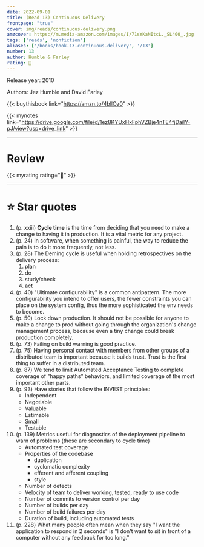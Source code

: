 ```yaml
---
date: 2022-09-01
title: (Read 13) Continuous Delivery
frontpage: "true"
cover: img/reads/continuous-delivery.png
amzcover: https://m.media-amazon.com/images/I/71sYKaNItcL._SL400_.jpg
tags: ['reads', 'nonfiction']
aliases: ['/books/book-13-continuous-delivery', '/13']
number: 13
author: Humble & Farley
rating: 🤔
---
```


Release year: 2010

Authors: Jez Humble and David Farley

{{< buythisbook link="https://amzn.to/4bllOz0" >}}

{{< mynotes link="https://drive.google.com/file/d/1ez8KYUxHxFphVZBje4nTE4fjDailY-pJ/view?usp=drive_link" >}}

---

# Review

{{< myrating rating="🤔" >}}

---

# :star: Star quotes

1. (p. xxiii) **Cycle time** is the time from deciding that you need to
   make a change to having it in production. It is a vital metric for
   any project.
1. (p. 24) In software, when something is painful, the way to reduce the
   pain is to do it more frequently, not less.
1. (p. 28) The Deming cycle is useful when holding retrospectives on the
   delivery process:
    1. plan
    1. do
    1. study/check
    1. act
1. (p. 40) "Ultimate configurability" is a common antipattern. The more
   configurability you intend to offer users, the fewer constraints you
   can place on the system config, thus the more sophisticated the env
   needs to become.
1. (p. 50) Lock down production. It should not be possible for anyone to
   make a change to prod without going through the organization's change
   management process, because even a tiny change could break production
   completely.
1. (p. 73) Failing on build warning is good practice.
1. (p. 75) Having personal contact with members from other groups of a
   distributed team is important because it builds trust. Trust is the
   first thing to suffer in a distributed team.
1. (p. 87) We tend to limit Automated Acceptance Testing to complete
   coverage of "happy paths" behaviors, and limited coverage of the most
   important other parts.
1. (p. 93) Have stories that follow the INVEST principles:
    - Independent
    - Negotiable
    - Valuable
    - Estimable
    - Small
    - Testable
1. (p. 139) Metrics useful for diagnostics of the deployment pipeline to
   warn of problems (these are secondary to cycle time)
   - Automated test coverage
   - Properties of the codebase
       - duplication
       - cyclomatic complexity
       - efferent and afferent coupling
       - style
   - Number of defects
   - Velocity of team to deliver working, tested, ready to use code
   - Number of commits to version control per day
   - Number of builds per day
   - Number of build failures per day
   - Duration of build, including automated tests
1. (p. 228) What many people often mean when they say "I want the
   application to respond in 2 seconds" is "I don't want to sit in front
   of a computer without any feedback for too long."
